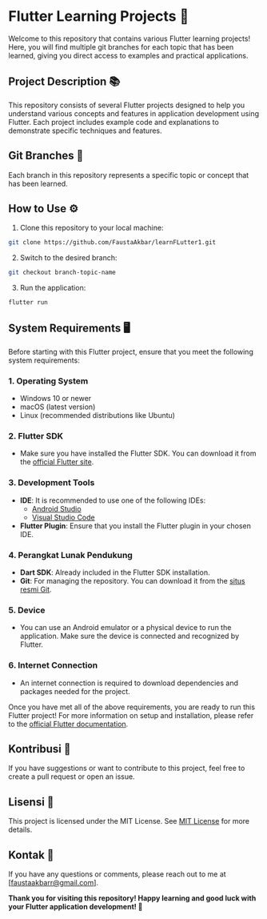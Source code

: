 # Flutter Learning Projects 🚀

Welcome to this repository that contains various Flutter learning projects! Here, you will find multiple git branches for each topic that has been learned, giving you direct access to examples and practical applications.

## Project Description 📚

This repository consists of several Flutter projects designed to help you understand various concepts and features in application development using Flutter. Each project includes example code and explanations to demonstrate specific techniques and features.

## Git Branches 🌳

Each branch in this repository represents a specific topic or concept that has been learned.

## How to Use ⚙️

1. Clone this repository to your local machine:
```bash
git clone https://github.com/FaustaAkbar/learnFLutter1.git
```
2. Switch to the desired branch:
```bash
git checkout branch-topic-name
```
3. Run the application:
```bash
flutter run
```
## System Requirements 🖥️

Before starting with this Flutter project, ensure that you meet the following system requirements:
### 1. **Operating System**
   - Windows 10 or newer
   - macOS (latest version)
   - Linux (recommended distributions like Ubuntu)

### 2. **Flutter SDK**
   - Make sure you have installed the Flutter SDK. You can download it from the [official Flutter site](https://flutter.dev/docs/get-started/install).

### 3. **Development Tools**
   - **IDE**: It is recommended to use one of the following IDEs:
     - [Android Studio](https://developer.android.com/studio)
     - [Visual Studio Code](https://code.visualstudio.com/)
   - **Flutter Plugin**: Ensure that you install the Flutter plugin in your chosen IDE.

### 4. **Perangkat Lunak Pendukung**
   - **Dart SDK**: Already included in the Flutter SDK installation.
   - **Git**: For managing the repository. You can download it from the [situs resmi Git](https://git-scm.com/).

### 5. **Device**
   - You can use an Android emulator or a physical device to run the application. Make sure the device is connected and recognized by Flutter.

### 6. **Internet Connection**
   - An internet connection is required to download dependencies and packages needed for the project.

Once you have met all of the above requirements, you are ready to run this Flutter project! For more information on setup and installation, please refer to the [official Flutter documentation](https://flutter.dev/docs).

## Kontribusi 🤝
If you have suggestions or want to contribute to this project, feel free to create a pull request or open an issue.

## Lisensi 📝
This project is licensed under the MIT License. See  [MIT License](LICENSE) for more details.

## Kontak 📧
If you have any questions or comments, please reach out to me at [faustaakbarr@gmail.com].

__Thank you for visiting this repository! Happy learning and good luck with your Flutter application development! 🎉__
